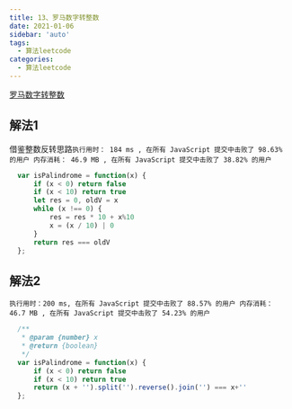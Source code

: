 ```yaml
---
title: 13、罗马数字转整数
date: 2021-01-06
sidebar: 'auto'
tags: 
  - 算法leetcode
categories:
  - 算法leetcode
---
```


[罗马数字转整数](https://leetcode-cn.com/problems/roman-to-integer/)

## 解法1
借鉴整数反转思路`执行用时： 184 ms , 在所有 JavaScript 提交中击败了 98.63% 的用户 内存消耗： 46.9 MB , 在所有 JavaScript 提交中击败了 38.82% 的用户`
  ```javascript
    var isPalindrome = function(x) {
        if (x < 0) return false
        if (x < 10) return true
        let res = 0, oldV = x
        while (x !== 0) {
            res = res * 10 + x%10
            x = (x / 10) | 0
        }
        return res === oldV
    };
  ```

  ## 解法2
`执行用时：200 ms, 在所有 JavaScript 提交中击败了 88.57% 的用户 内存消耗： 46.7 MB , 在所有 JavaScript 提交中击败了 54.23% 的用户`
  ```javascript
    /**
     * @param {number} x
     * @return {boolean}
     */
    var isPalindrome = function(x) {
        if (x < 0) return false
        if (x < 10) return true
        return (x + '').split('').reverse().join('') === x+''
    };
  ```

